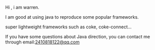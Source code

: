 Hi , i am warren.

I am good at using java to reproduce some popular frameworks.

 super lightweight frameworks such as coke, coke-connect... 
 
 If you have some questions about Java direction, you can contact me through email:2410818122@qq.com
